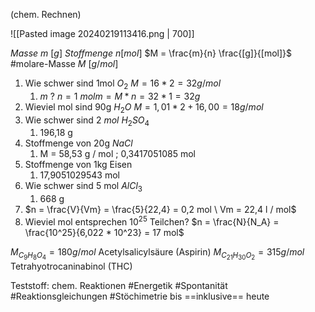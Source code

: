 (chem. Rechnen)

![[Pasted image 20240219113416.png | 700]]

$Masse \ m \ [g]$
$Stoffmenge \ n [mol]$
$M = \frac{m}{n} \frac{[g]}{[mol]}$
#molare-Masse $M \ [g/mol]$

1) Wie schwer sind 1mol $O_2 \ M = 16*2 = 32 g/mol$
	1) $m \ ? \ n=1 \ mol m= M*n= 32*1 = 32g$
2) Wieviel mol sind 90g $H_2O \  M = 1,01 * 2 + 16,00 = 18g / mol$
3) Wie schwer sind $2 \ mol \ H_2 SO_4$
	1) 196,18 g
5) Stoffmenge von 20g $NaCl$
	1)  M = 58,53 g / mol ; 0,3417051085 mol
6) Stoffmenge von 1kg Eisen
	1) 17,9051029543 mol
7) Wie schwer sind 5 mol $AlCl_3$
	1) 668 g
8) $n = \frac{V}{Vm} = \frac{5}{22,4} = 0,2 mol \ Vm = 22,4 l / mol$
9) Wieviel  mol entsprechen $10^25$ Teilchen?
	$n = \frac{N}{N_A} = \frac{10^25}{6,022 * 10^23} = 17 mol$

$M_{C_9 H_8 O_4} = 180 g / mol$ Acetylsalicylsäure (Aspirin)
$M_{C_21 H_30 O_2} = 315 g / mol$ Tetrahyotrocaninabinol (THC) 

Teststoff:  chem. Reaktionen
	#Energetik
	#Spontanität
	#Reaktionsgleichungen
	#Stöchimetrie bis ==inklusive== heute
